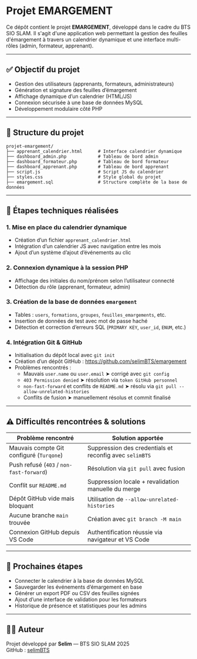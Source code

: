 # Projet EMARGEMENT

Ce dépôt contient le projet **EMARGEMENT**, développé dans le cadre du BTS SIO SLAM. Il s'agit d'une application web permettant la gestion des feuilles d'émargement à travers un calendrier dynamique et une interface multi-rôles (admin, formateur, apprenant).

---

## ✅ Objectif du projet

- Gestion des utilisateurs (apprenants, formateurs, administrateurs)
- Génération et signature des feuilles d’émargement
- Affichage dynamique d’un calendrier (HTML/JS)
- Connexion sécurisée à une base de données MySQL
- Développement modulaire côté PHP

---

## 📁 Structure du projet

```
projet-emargement/
├── apprenant_calendrier.html      # Interface calendrier dynamique
├── dashboard_admin.php            # Tableau de bord admin
├── dashboard_formateur.php        # Tableau de bord formateur
├── dashboard_apprenant.php        # Tableau de bord apprenant
├── script.js                      # Script JS du calendrier
├── styles.css                     # Style global du projet
├── emargement.sql                 # Structure complète de la base de données
```

---

## 🧪 Étapes techniques réalisées

### 1. Mise en place du calendrier dynamique
- Création d’un fichier `apprenant_calendrier.html`
- Intégration d’un calendrier JS avec navigation entre les mois
- Ajout d’un système d’ajout d’événements au clic

### 2. Connexion dynamique à la session PHP
- Affichage des initiales du nom/prénom selon l’utilisateur connecté
- Détection du rôle (apprenant, formateur, admin)

### 3. Création de la base de données `emargement`
- Tables : `users`, `formations`, `groupes`, `feuilles_emargements`, etc.
- Insertion de données de test avec mot de passe haché
- Détection et correction d’erreurs SQL (`PRIMARY KEY`, `user_id`, `ENUM`, etc.)

### 4. Intégration Git & GitHub
- Initialisation du dépôt local avec `git init`
- Création d’un dépôt GitHub : https://github.com/selimBTS/emargement
- Problèmes rencontrés :
  - Mauvais `user.name` ou `user.email` ➤ corrigé avec `git config`
  - `403 Permission denied` ➤ résolution via `token GitHub personnel`
  - `non-fast-forward` et conflits de `README.md` ➤ résolu via `git pull --allow-unrelated-histories`
  - Conflits de fusion ➤ manuellement résolus et commit finalisé

---

## ⚠️ Difficultés rencontrées & solutions

| Problème rencontré                            | Solution apportée                                              |
|----------------------------------------------|----------------------------------------------------------------|
| Mauvais compte Git configuré (`Turqone`)     | Suppression des credentials et reconfig avec `selimBTS`        |
| Push refusé (`403` / `non-fast-forward`)     | Résolution via `git pull` avec fusion                         |
| Conflit sur `README.md`                      | Suppression locale + revalidation manuelle du merge            |
| Dépôt GitHub vide mais bloquant              | Utilisation de `--allow-unrelated-histories`                  |
| Aucune branche `main` trouvée                | Création avec `git branch -M main`                             |
| Connexion GitHub depuis VS Code              | Authentification réussie via navigateur et VS Code             |

---

## 🚀 Prochaines étapes

- Connecter le calendrier à la base de données MySQL
- Sauvegarder les événements d’émargement en base
- Générer un export PDF ou CSV des feuilles signées
- Ajout d’une interface de validation pour les formateurs
- Historique de présence et statistiques pour les admins

---

## 👨‍💻 Auteur

Projet développé par **Selim** — BTS SIO SLAM 2025  
GitHub : [selimBTS](https://github.com/selimBTS)
